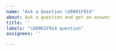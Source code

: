 ```yaml
---
name: "Ask a Question \U0001F914"
about: Ask a question and get an answer
title: ''
labels: "\U0001F914 question"
assignees: ''

---
```



